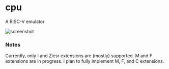 # cpu
A RISC-V emulator

![screenshot](https://github.com/lilweege/cpu/assets/59585724/234ace56-e7f2-4e93-a2f2-8279b0193642)

### Notes
Currently, only I and Zicsr extensions are (mostly) supported. M and F extensions are in progress. I plan to fully implement M, F, and C extensions.
